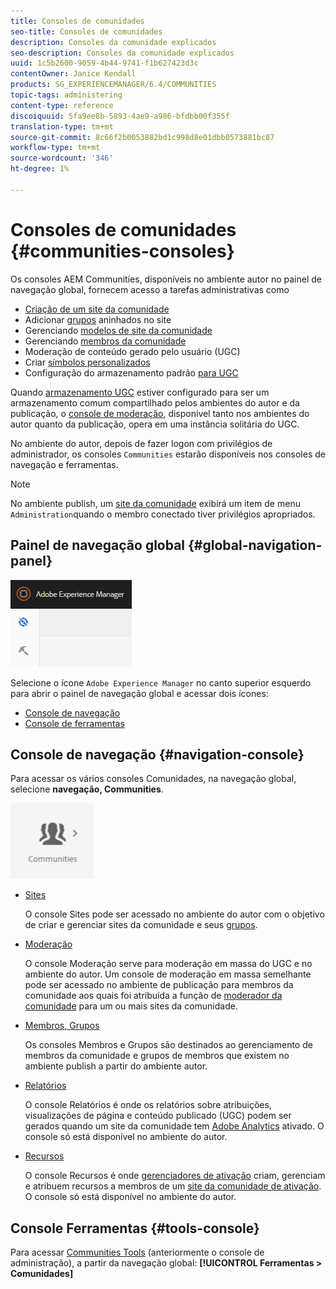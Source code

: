 ```yaml
---
title: Consoles de comunidades
seo-title: Consoles de comunidades
description: Consoles da comunidade explicados
seo-description: Consoles da comunidade explicados
uuid: 1c5b2600-9059-4b44-9741-f1b627423d3c
contentOwner: Janice Kendall
products: SG_EXPERIENCEMANAGER/6.4/COMMUNITIES
topic-tags: administering
content-type: reference
discoiquuid: 5fa9ee8b-5893-4ae9-a986-bfdbb00f355f
translation-type: tm+mt
source-git-commit: 8c66f2b0053882bd1c998d8e01dbb0573881bc87
workflow-type: tm+mt
source-wordcount: '346'
ht-degree: 1%

---
```



# Consoles de comunidades {#communities-consoles}

Os consoles AEM Communities, disponíveis no ambiente autor no painel de navegação global, fornecem acesso a tarefas administrativas como

* [Criação de um site da comunidade](sites-console.md)
* Adicionar [grupos](groups.md) aninhados no site
* Gerenciando [modelos de site da comunidade](sites.md)
* Gerenciando [membros da comunidade](members.md)
* [](moderate-ugc.md) Moderação de conteúdo gerado pelo usuário (UGC)
* Criar [símbolos personalizados](badges.md)
* Configuração do armazenamento padrão [para UGC](srp-config.md)

Quando [armazenamento UGC](working-with-srp.md) estiver configurado para ser um armazenamento comum compartilhado pelos ambientes do autor e da publicação, o [console de moderação](moderation.md), disponível tanto nos ambientes do autor quanto da publicação, opera em uma instância solitária do UGC.

No ambiente do autor, depois de fazer logon com privilégios de administrador, os consoles `Communities` estarão disponíveis nos consoles de navegação e ferramentas.

>[!NOTE]
>
>No ambiente publish, um [site da comunidade](sites-console.md) exibirá um item de menu `Administration`quando o membro conectado tiver privilégios apropriados.

## Painel de navegação global {#global-navigation-panel}

![chlimage_1-91](assets/chlimage_1-91.png)

Selecione o ícone `Adobe Experience Manager` no canto superior esquerdo para abrir o painel de navegação global e acessar dois ícones:

* [Console de navegação](#navigation-console)
* [Console de ferramentas](tools.md)

## Console de navegação {#navigation-console}

Para acessar os vários consoles Comunidades, na navegação global, selecione **navegação, Communities**.

![chlimage_1-92](assets/chlimage_1-92.png)

* [Sites](sites-console.md)

   O console Sites pode ser acessado no ambiente do autor com o objetivo de criar e gerenciar sites da comunidade e seus [grupos](groups.md).

* [Moderação](moderation.md)

   O console Moderação serve para moderação em massa do UGC e no ambiente do autor. Um console de moderação em massa semelhante pode ser acessado no ambiente de publicação para membros da comunidade aos quais foi atribuída a função de [moderador da comunidade](users.md#publishenvironmentusersandgroups) para um ou mais sites da comunidade.

* [Membros, Grupos](members.md)

   Os consoles Membros e Grupos são destinados ao gerenciamento de membros da comunidade e grupos de membros que existem no ambiente publish a partir do ambiente autor.

* [Relatórios](reports.md)

   O console Relatórios é onde os relatórios sobre atribuições, visualizações de página e conteúdo publicado (UGC) podem ser gerados quando um site da comunidade tem [Adobe Analytics](sites-console.md#analytics) ativado. O console só está disponível no ambiente do autor.

* [Recursos](resources.md)

   O console Recursos é onde [gerenciadores de ativação](enablement.md#communitymanagers) criam, gerenciam e atribuem recursos a membros de um [site da comunidade de ativação](overview.md#enablement-community). O console só está disponível no ambiente do autor.

## Console Ferramentas {#tools-console}

Para acessar [Communities Tools](tools.md) (anteriormente o console de administração), a partir da navegação global: **[!UICONTROL Ferramentas > Comunidades]**

